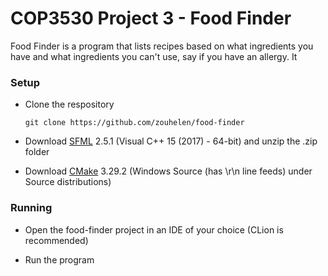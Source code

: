 <h1> COP3530 Project 3 - Food Finder</h1>
Food Finder is a program that lists recipes based on what ingredients you have and what ingredients you can't use, say if you have an allergy. It 

<h3>Setup</h3>

* Clone the respository

	```git clone https://github.com/zouhelen/food-finder```

* Download [SFML](https://www.sfml-dev.org/download/sfml/2.5.1/) 2.5.1 (Visual C++ 15 (2017) - 64-bit) and unzip the .zip folder

* Download [CMake](https://cmake.org/download/) 3.29.2 (Windows Source (has \r\n line feeds) under Source distributions)

<h3>Running</h3>

* Open the food-finder project in an IDE of your choice (CLion is recommended)

* Run the program